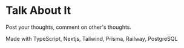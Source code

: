 # Talk About It

Post your thoughts, comment on other's thoughts.

Made with TypeScript, Nextjs, Tailwind, Prisma, Railway, PostgreSQL
